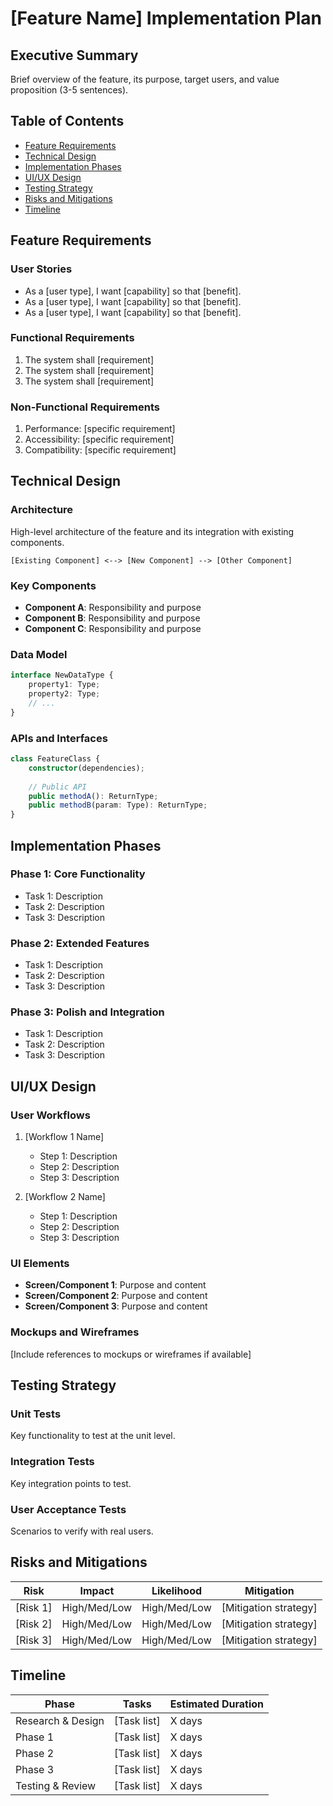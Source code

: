 # [Feature Name] Implementation Plan

## Executive Summary

Brief overview of the feature, its purpose, target users, and value proposition (3-5 sentences).

## Table of Contents
- [Feature Requirements](#feature-requirements)
- [Technical Design](#technical-design)
- [Implementation Phases](#implementation-phases)
- [UI/UX Design](#uiux-design)
- [Testing Strategy](#testing-strategy)
- [Risks and Mitigations](#risks-and-mitigations)
- [Timeline](#timeline)

## Feature Requirements

### User Stories
- As a [user type], I want [capability] so that [benefit].
- As a [user type], I want [capability] so that [benefit].
- As a [user type], I want [capability] so that [benefit].

### Functional Requirements
1. The system shall [requirement]
2. The system shall [requirement]
3. The system shall [requirement]

### Non-Functional Requirements
1. Performance: [specific requirement]
2. Accessibility: [specific requirement]
3. Compatibility: [specific requirement]

## Technical Design

### Architecture
High-level architecture of the feature and its integration with existing components.
```
[Existing Component] <--> [New Component] --> [Other Component]
```

### Key Components
- **Component A**: Responsibility and purpose
- **Component B**: Responsibility and purpose
- **Component C**: Responsibility and purpose

### Data Model
```typescript
interface NewDataType {
    property1: Type;
    property2: Type;
    // ...
}
```

### APIs and Interfaces
```typescript
class FeatureClass {
    constructor(dependencies);
    
    // Public API
    public methodA(): ReturnType;
    public methodB(param: Type): ReturnType;
}
```

## Implementation Phases

### Phase 1: Core Functionality
- Task 1: Description
- Task 2: Description
- Task 3: Description

### Phase 2: Extended Features
- Task 1: Description
- Task 2: Description
- Task 3: Description

### Phase 3: Polish and Integration
- Task 1: Description
- Task 2: Description
- Task 3: Description

## UI/UX Design

### User Workflows
1. [Workflow 1 Name]
   - Step 1: Description
   - Step 2: Description
   - Step 3: Description

2. [Workflow 2 Name]
   - Step 1: Description
   - Step 2: Description
   - Step 3: Description

### UI Elements
- **Screen/Component 1**: Purpose and content
- **Screen/Component 2**: Purpose and content
- **Screen/Component 3**: Purpose and content

### Mockups and Wireframes
[Include references to mockups or wireframes if available]

## Testing Strategy

### Unit Tests
Key functionality to test at the unit level.

### Integration Tests
Key integration points to test.

### User Acceptance Tests
Scenarios to verify with real users.

## Risks and Mitigations

| Risk | Impact | Likelihood | Mitigation |
|------|--------|------------|------------|
| [Risk 1] | High/Med/Low | High/Med/Low | [Mitigation strategy] |
| [Risk 2] | High/Med/Low | High/Med/Low | [Mitigation strategy] |
| [Risk 3] | High/Med/Low | High/Med/Low | [Mitigation strategy] |

## Timeline

| Phase | Tasks | Estimated Duration |
|-------|-------|-------------------|
| Research & Design | [Task list] | X days |
| Phase 1 | [Task list] | X days |
| Phase 2 | [Task list] | X days |
| Phase 3 | [Task list] | X days |
| Testing & Review | [Task list] | X days | 